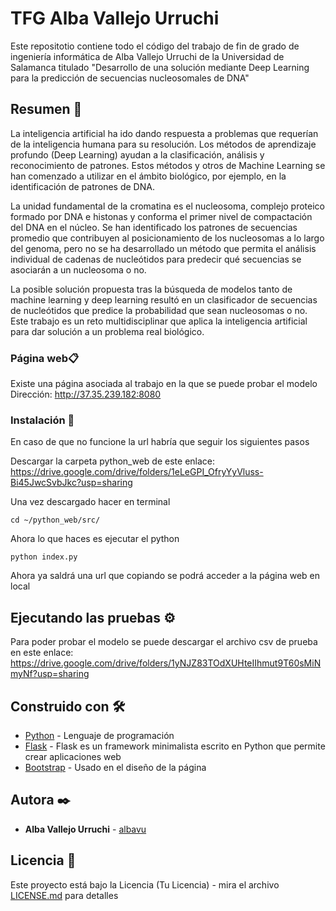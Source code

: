 # TFG Alba Vallejo Urruchi

Este repositotio contiene todo el código del trabajo de fin de grado de ingeniería informática de Alba Vallejo Urruchi de la Universidad de Salamanca titulado "Desarrollo de una solución mediante Deep Learning para la predicción de secuencias nucleosomales de DNA"
## Resumen 🚀

La inteligencia artificial ha ido dando respuesta a problemas que requerían de la inteligencia humana para su resolución. Los métodos de aprendizaje profundo (Deep Learning) ayudan a la clasificación, análisis y reconocimiento de patrones. Estos métodos y otros de Machine Learning se han comenzado a utilizar en el ámbito biológico, por ejemplo, en la identificación de patrones de DNA. 
 
La unidad fundamental de la cromatina es el nucleosoma, complejo proteico formado por DNA e histonas y conforma el primer nivel de compactación del DNA en el núcleo. Se han identificado los patrones de secuencias promedio que contribuyen al posicionamiento de los nucleosomas a lo largo del genoma, pero no se ha desarrollado un método que permita el análisis individual de cadenas de nucleótidos para predecir qué secuencias se asociarán a un nucleosoma o no. 
 
La posible solución propuesta tras la búsqueda de modelos tanto de machine learning y deep learning resultó en un clasificador de secuencias de nucleótidos que predice la probabilidad que sean nucleosomas o no. Este trabajo es un reto multidisciplinar que aplica la inteligencia artificial para dar solución a un problema real biológico.


### Página web📋

Existe una página asociada al trabajo en la que se puede probar el modelo
Dirección: http://37.35.239.182:8080

### Instalación 🔧

En caso de que no funcione la url habría que seguir los siguientes pasos

Descargar la carpeta python_web de este enlace: https://drive.google.com/drive/folders/1eLeGPI_OfryYyVluss-Bi45JwcSvbJkc?usp=sharing

Una vez descargado hacer en terminal


```
cd ~/python_web/src/

```

Ahora lo que haces es ejecutar el python

```
python index.py
```

Ahora ya saldrá una url que copiando se podrá acceder a la página web en local

## Ejecutando las pruebas ⚙️

Para poder probar el modelo se puede descargar el archivo csv de prueba en este enlace:
https://drive.google.com/drive/folders/1yNJZ83TOdXUHteIIhmut9T60sMiNmyNf?usp=sharing

## Construido con 🛠️

* [Python](https://www.python.org) - Lenguaje de programación
* [Flask](https://flask.palletsprojects.com/en/2.0.x/) - Flask es un framework minimalista escrito en Python que permite crear aplicaciones web 
* [Bootstrap](https://getbootstrap.com) - Usado en el diseño de la página

## Autora ✒️

* **Alba Vallejo Urruchi**  - [albavu](https://github.com/albavu)

## Licencia 📄

Este proyecto está bajo la Licencia (Tu Licencia) - mira el archivo [LICENSE.md](LICENSE.md) para detalles

